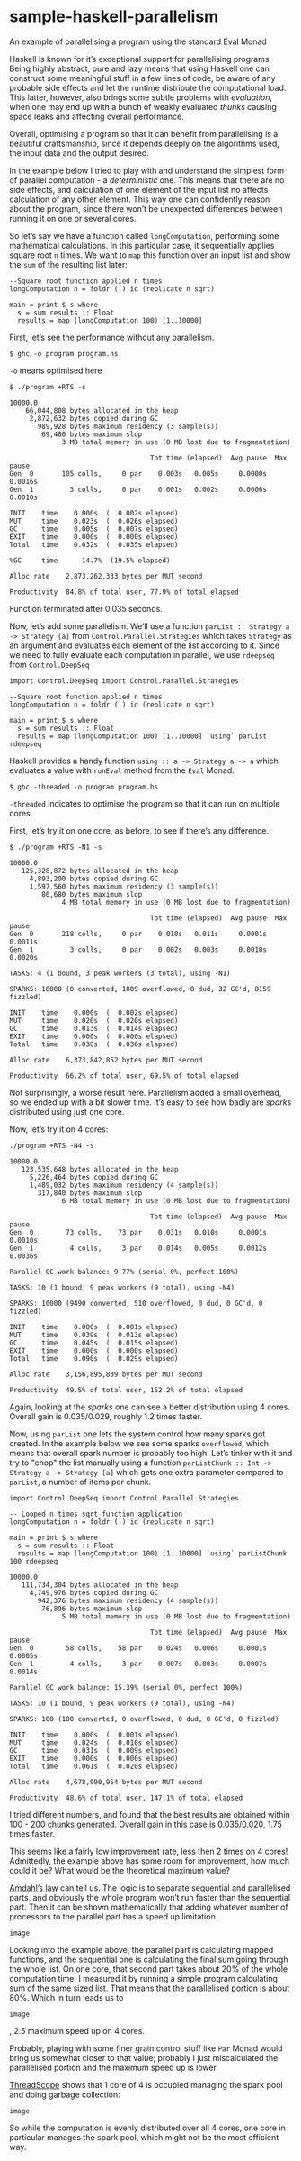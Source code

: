 # sample-haskell-parallelism
An example of parallelising a program using the standard Eval Monad

Haskell is known for it’s exceptional support for parallelising programs. Being highly abstract, pure and lazy means that using Haskell one can construct some meaningful stuff in a few lines of code, be aware of any probable side effects and let the runtime distribute the computational load. This latter, however, also brings some subtle problems with _evaluation_, when one may end up with a bunch of weakly evaluated _thunks_ causing space leaks and affecting overall performance. 

Overall, optimising a program so that it can benefit from parallelising is a beautiful craftsmanship, since it depends deeply on the algorithms used, the input data and the output desired.  

In the example below I tried to play with and understand the simplest form of parallel computation - a _deterministic_ one. This means that there are no side effects, and calculation of one element of the input list no affects calculation of any other element. This way one can confidently reason about the program, since there won’t be unexpected differences between running it on one or several cores.

So let’s say we have a function called `longComputation`, performing some mathematical calculations. In this particular case, it sequentially applies square root `n` times. We want to `map` this function over an input list and show the `sum` of the resulting list later:

```
--Square root function applied n times
longComputation n = foldr (.) id (replicate n sqrt)

main = print $ s where
  s = sum results :: Float
  results = map (longComputation 100) [1..10000]
```
  
First, let’s see the performance without any parallelism.

```
$ ghc -o program program.hs
```

`-o` means optimised here

```
$ ./program +RTS -s
```

```
10000.0
    66,044,808 bytes allocated in the heap
     2,872,632 bytes copied during GC
       989,928 bytes maximum residency (3 sample(s))
        69,480 bytes maximum slop
             3 MB total memory in use (0 MB lost due to fragmentation)

                                   Tot time (elapsed)  Avg pause  Max pause
Gen  0       105 colls,     0 par    0.003s   0.005s     0.0000s    0.0016s
Gen  1         3 colls,     0 par    0.001s   0.002s     0.0006s    0.0010s

INIT    time    0.000s  (  0.002s elapsed)
MUT     time    0.023s  (  0.026s elapsed)
GC      time    0.005s  (  0.007s elapsed)
EXIT    time    0.000s  (  0.000s elapsed)
Total   time    0.032s  (  0.035s elapsed)

%GC     time      14.7%  (19.5% elapsed)

Alloc rate    2,873,262,333 bytes per MUT second

Productivity  84.8% of total user, 77.9% of total elapsed
```
  
Function terminated after 0.035 seconds.

Now, let’s add some parallelism. We’ll use a function `parList :: Strategy a -> Strategy [a]` from `Control.Parallel.Strategies` which takes `Strategy` as an argument and evaluates each element of the list according to it. Since we need to fully evaluate each computation in parallel, we use `rdeepseq` from `Control.DeepSeq`

```
import Control.DeepSeq import Control.Parallel.Strategies

--Square root function applied n times
longComputation n = foldr (.) id (replicate n sqrt)

main = print $ s where
  s = sum results :: Float
  results = map (longComputation 100) [1..10000] `using` parList rdeepseq
```
  
Haskell provides a handy function `using :: a -> Strategy a -> a` which evaluates a value with `runEval` method from the `Eval` Monad.  

```
$ ghc -threaded -o program program.hs
```

`-threaded` indicates to optimise the program so that it can run on multiple cores.

First, let’s try it on one core, as before, to see if there’s any difference.

```
$ ./program +RTS -N1 -s
```

```
10000.0
   125,328,872 bytes allocated in the heap
     4,893,200 bytes copied during GC
     1,597,560 bytes maximum residency (3 sample(s))
        80,680 bytes maximum slop
             4 MB total memory in use (0 MB lost due to fragmentation)

                                   Tot time (elapsed)  Avg pause  Max pause
Gen  0       218 colls,     0 par    0.010s   0.011s     0.0001s    0.0011s
Gen  1         3 colls,     0 par    0.002s   0.003s     0.0010s    0.0020s

TASKS: 4 (1 bound, 3 peak workers (3 total), using -N1)

SPARKS: 10000 (0 converted, 1809 overflowed, 0 dud, 32 GC'd, 8159 fizzled)

INIT    time    0.000s  (  0.002s elapsed)
MUT     time    0.020s  (  0.020s elapsed)
GC      time    0.013s  (  0.014s elapsed)
EXIT    time    0.000s  (  0.000s elapsed)
Total   time    0.038s  (  0.036s elapsed)

Alloc rate    6,373,842,852 bytes per MUT second

Productivity  66.2% of total user, 69.5% of total elapsed
```
  
Not surprisingly, a worse result here. Parallelism added a small overhead, so we ended up with a bit slower time. It’s easy to see how badly are _sparks_ distributed using just one core.
  
Now, let’s try it on 4 cores:
  
```
./program +RTS -N4 -s
```
  
```
10000.0
   123,535,648 bytes allocated in the heap
     5,226,464 bytes copied during GC
     1,489,032 bytes maximum residency (4 sample(s))
       317,840 bytes maximum slop
             6 MB total memory in use (0 MB lost due to fragmentation)

                                   Tot time (elapsed)  Avg pause  Max pause
Gen  0        73 colls,    73 par    0.031s   0.010s     0.0001s    0.0010s
Gen  1         4 colls,     3 par    0.014s   0.005s     0.0012s    0.0036s

Parallel GC work balance: 9.77% (serial 0%, perfect 100%)

TASKS: 10 (1 bound, 9 peak workers (9 total), using -N4)

SPARKS: 10000 (9490 converted, 510 overflowed, 0 dud, 0 GC'd, 0 fizzled)

INIT    time    0.000s  (  0.001s elapsed)
MUT     time    0.039s  (  0.013s elapsed)
GC      time    0.045s  (  0.015s elapsed)
EXIT    time    0.000s  (  0.000s elapsed)
Total   time    0.090s  (  0.029s elapsed)

Alloc rate    3,156,895,839 bytes per MUT second

Productivity  49.5% of total user, 152.2% of total elapsed
```
  
Again, looking at the _sparks_ one can see a better distribution using 4 cores. Overall gain is 0.035/0.029, roughly 1.2 times faster. 
  
Now, using `parList` one lets the system control how many sparks got created. In the example below we see some sparks `overflowed`, which means that overall spark number is probably too high. Let’s tinker with it and try to "chop" the list manually using a function `parListChunk :: Int -> Strategy a -> Strategy [a]` which gets one extra parameter compared to `parList`, a number of items per chunk.
  
```
import Control.DeepSeq import Control.Parallel.Strategies

-- Looped n times sqrt function application
longComputation n = foldr (.) id (replicate n sqrt)

main = print $ s where
  s = sum results :: Float
  results = map (longComputation 100) [1..10000] `using` parListChunk 100 rdeepseq
```

```
10000.0
   111,734,304 bytes allocated in the heap
     4,749,976 bytes copied during GC
       942,376 bytes maximum residency (4 sample(s))
        76,896 bytes maximum slop
             5 MB total memory in use (0 MB lost due to fragmentation)

                                   Tot time (elapsed)  Avg pause  Max pause
Gen  0        58 colls,    58 par    0.024s   0.006s     0.0001s    0.0005s
Gen  1         4 colls,     3 par    0.007s   0.003s     0.0007s    0.0014s

Parallel GC work balance: 15.39% (serial 0%, perfect 100%)

TASKS: 10 (1 bound, 9 peak workers (9 total), using -N4)

SPARKS: 100 (100 converted, 0 overflowed, 0 dud, 0 GC'd, 0 fizzled)

INIT    time    0.000s  (  0.001s elapsed)
MUT     time    0.024s  (  0.010s elapsed)
GC      time    0.031s  (  0.009s elapsed)
EXIT    time    0.000s  (  0.000s elapsed)
Total   time    0.061s  (  0.020s elapsed)

Alloc rate    4,678,990,954 bytes per MUT second

Productivity  48.6% of total user, 147.1% of total elapsed
```

I tried different numbers, and found that the best results are obtained within 100 - 200 chunks generated. Overall gain in this case is 0.035/0.020, 1.75 times faster.

This seems like a fairly low improvement rate, less then 2 times on 4 cores! Admittedly, the example above has some room for improvement, how much could it be? What would be the theoretical maximum value? 

[Amdahl’s law](https://en.wikipedia.org/wiki/Amdahl%27s_law) can tell us. The logic is to separate sequential and parallelised parts, and obviously the whole program won’t run faster than the sequential part. Then it can be shown mathematically that adding whatever number of processors to the parallel part has a speed up limitation.  

`image`

Looking into the example above, the parallel part is calculating mapped functions, and the sequential one is calculating the final sum going through the whole list. On one core, that second part takes about 20% of the whole computation time. I measured it by running a simple program calculating sum of the same sized list. That means that the parallelised portion is about 80%. Which in turn leads us to

`image`

, 2.5 maximum speed up on 4 cores.

Probably, playing with some finer grain control stuff like `Par` Monad would bring us somewhat closer to that value; probably I just miscalculated the parallelised portion and the maximum speed up is lower.

[ThreadScope](https://wiki.haskell.org/ThreadScope) shows that 1 core of 4 is occupied managing the spark pool and doing garbage collection: 

`image`

So while the computation is evenly distributed over all 4 cores, one core in particular manages the spark pool, which might not be the most efficient way. 
